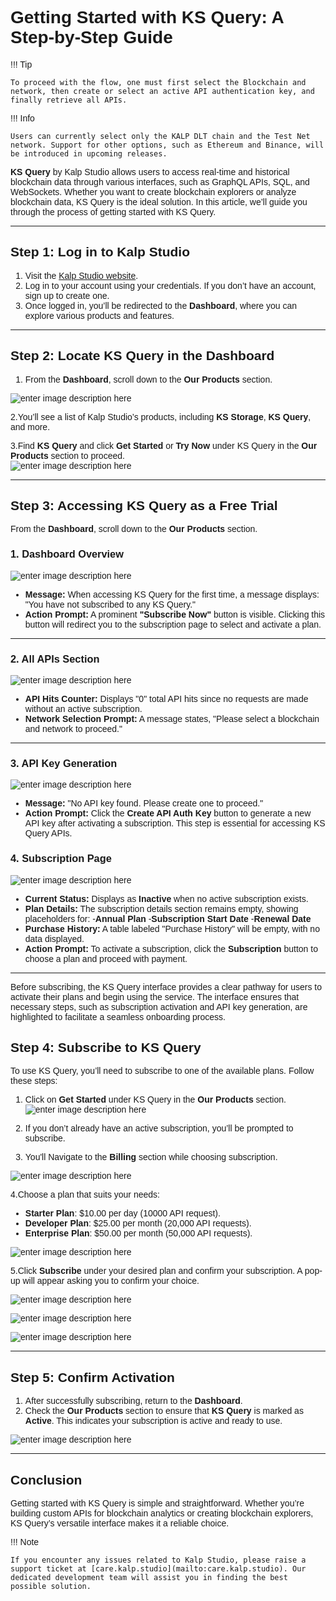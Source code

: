 <style>  body { font-family: "Source Sans 3", sans-serif!important; }</style>

<link  href="https://fonts.googleapis.com/css2?family=Source+Sans+3:ital,wght@0,200..900;1,200..900&display=swap"  rel="stylesheet">  <link  rel="stylesheet"  href="https://fonts.googleapis.com/icon?family=Material+Icons">

# Getting Started with KS Query: A Step-by-Step Guide

!!! Tip
   
    To proceed with the flow, one must first select the Blockchain and network, then create or select an active API authentication key, and finally retrieve all APIs.

!!! Info
   
    Users can currently select only the KALP DLT chain and the Test Net network. Support for other options, such as Ethereum and Binance, will be introduced in upcoming releases.

**KS Query** by Kalp Studio allows users to access real-time and historical blockchain data through various interfaces, such as GraphQL APIs, SQL, and WebSockets. Whether you want to create blockchain explorers or analyze blockchain data, KS Query is the ideal solution. In this article, we’ll guide you through the process of getting started with KS Query.

---

## Step 1: Log in to Kalp Studio

1. Visit the [Kalp Studio website](https://accounts.kalp.studio/login).
2. Log in to your account using your credentials. If you don’t have an account, sign up to create one.
3. Once logged in, you’ll be redirected to the **Dashboard**, where you can explore various products and features.

---

## Step 2: Locate KS Query in the Dashboard


1. From the **Dashboard**, scroll down to the **Our Products** section.

![enter image description here](https://docs-images-kalp-studio.s3.ap-south-1.amazonaws.com/KS+Query/1.png)

2.You’ll see a list of Kalp Studio’s products, including **KS Storage**, **KS Query**, and more.

3.Find **KS Query** and click **Get Started** or **Try Now** under KS Query in the **Our Products** section to proceed.  
![enter image description here](https://docs-images-kalp-studio.s3.ap-south-1.amazonaws.com/KS+Query/2.png)

---

## Step 3: Accessing KS Query as a Free Trial

From the **Dashboard**, scroll down to the **Our Products** section.

### **1. Dashboard Overview**

![enter image description here](https://docs-images-kalp-studio.s3.ap-south-1.amazonaws.com/KS+Query/3.png)


-   **Message:** When accessing KS Query for the first time, a message displays: "You have not subscribed to any KS Query."
-   **Action Prompt:** A prominent **"Subscribe Now"** button is visible. Clicking this button will redirect you to the subscription page to select and activate a plan.

----------

### **2. All APIs Section**

![enter image description here](https://docs-images-kalp-studio.s3.ap-south-1.amazonaws.com/KS+Query/14.png)


-   **API Hits Counter:** Displays "0" total API hits since no requests are made without an active subscription.
-   **Network Selection Prompt:** A message states, "Please select a blockchain and network to proceed."

----------

### **3. API Key Generation**

![enter image description here](https://docs-images-kalp-studio.s3.ap-south-1.amazonaws.com/KS+Query/15.png)

-   **Message:** "No API key found. Please create one to proceed."
-   **Action Prompt:** Click the **Create API Auth Key** button to generate a new API key after activating a subscription. This step is essential for accessing KS Query APIs.

### **4. Subscription Page**

![enter image description here](https://docs-images-kalp-studio.s3.ap-south-1.amazonaws.com/KS+Query/4.png)


-   **Current Status:** Displays as **Inactive** when no active subscription exists.
-   **Plan Details:** The subscription details section remains empty, showing placeholders for:
    -**Annual Plan**
    -**Subscription Start Date**
    -**Renewal Date**
-   **Purchase History:** A table labeled "Purchase History" will be empty, with no data displayed.
-   **Action Prompt:** To activate a subscription, click the **Subscription** button to choose a plan and proceed with payment.

----------

Before subscribing, the KS Query interface provides a clear pathway for users to activate their plans and begin using the service. The interface ensures that necessary steps, such as subscription activation and API key generation, are highlighted to facilitate a seamless onboarding process. 


## Step 4: Subscribe to KS Query

To use KS Query, you’ll need to subscribe to one of the available plans. Follow these steps:

1. Click on **Get Started**  under KS Query in the **Our Products** section.
![enter image description here](https://docs-images-kalp-studio.s3.ap-south-1.amazonaws.com/KS+Query/5.png)

2. If you don’t already have an active subscription, you’ll be prompted to subscribe.

3. You'll Navigate to the **Billing** section while choosing subscription.

![enter image description here](https://docs-images-kalp-studio.s3.ap-south-1.amazonaws.com/image+%282%29.png)

4.Choose a plan that suits your needs:

- **Starter Plan**: $10.00 per day (10000 API request).
- **Developer Plan**: $25.00 per month (20,000 API requests).
- **Enterprise Plan**: $50.00 per month (50,000 API requests).

![enter image description here](https://docs-images-kalp-studio.s3.ap-south-1.amazonaws.com/image+%282%29.png)

5.Click **Subscribe** under your desired plan and confirm your subscription. A pop-up will appear asking you to confirm your choice.

![enter image description here](https://docs-images-kalp-studio.s3.ap-south-1.amazonaws.com/image+%282%29.png)

![enter image description here](https://docs-images-kalp-studio.s3.ap-south-1.amazonaws.com/KS+Query/8.png)

![enter image description here](https://docs-images-kalp-studio.s3.ap-south-1.amazonaws.com/KS+Query/9.png)


---

## Step 5: Confirm Activation

1. After successfully subscribing, return to the **Dashboard**.
2. Check the **Our Products** section to ensure that **KS Query** is marked as **Active**. This indicates your subscription is active and ready to use.

![enter image description here](https://docs-images-kalp-studio.s3.ap-south-1.amazonaws.com/KS+Query/10.png)

---

## Conclusion

Getting started with KS Query is simple and straightforward. Whether you’re building custom APIs for blockchain analytics or creating blockchain explorers, KS Query’s versatile interface makes it a reliable choice. 

!!! Note

    If you encounter any issues related to Kalp Studio, please raise a support ticket at [care.kalp.studio](mailto:care.kalp.studio). Our dedicated development team will assist you in finding the best possible solution.